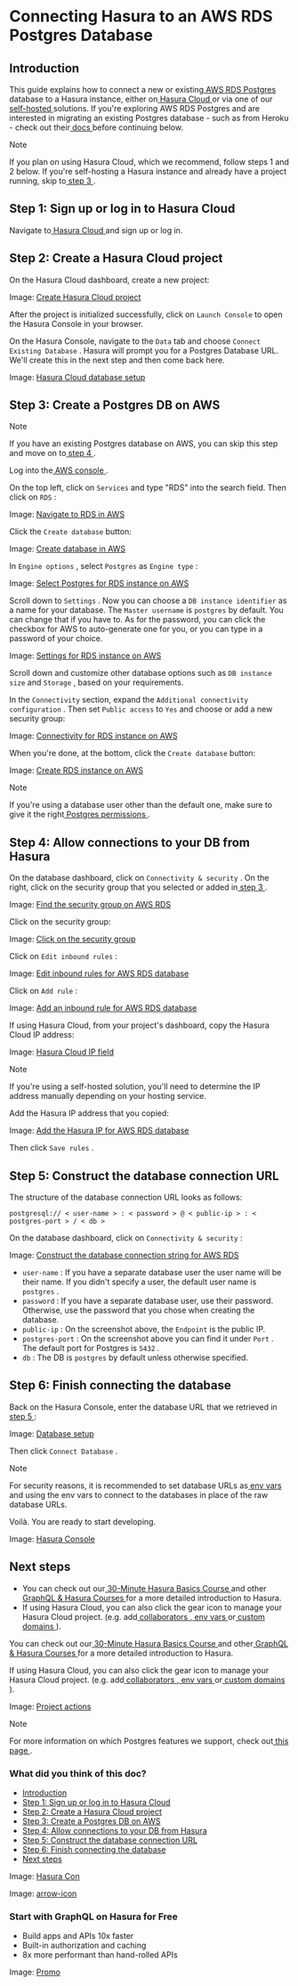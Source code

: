# Connecting Hasura to an AWS RDS Postgres Database

## Introduction​

This guide explains how to connect a new or existing[ AWS RDS Postgres ](https://aws.amazon.com/rds/)database to a
Hasura instance, either on[ Hasura Cloud ](https://cloud.hasura.io?skip_onboarding=true)or via one of our[ self-hosted ](https://hasura.io/docs/latest/deployment/deployment-guides/index/)solutions. If you're exploring AWS RDS Postgres and are
interested in migrating an existing Postgres database - such as from Heroku - check out their[ docs ](https://aws.amazon.com/getting-started/hands-on/move-to-managed/migrate-postgresql-to-amazon-rds/)before
continuing below.

Note

If you plan on using Hasura Cloud, which we recommend, follow steps 1 and 2 below. If you're self-hosting a Hasura
instance and already have a project running, skip to[ step 3 ](https://hasura.io/docs/latest/databases/postgres/aws-postgres/#construct-db-url-aws-postgres/#create-hasura-project-aws-rds-postgres).

## Step 1: Sign up or log in to Hasura Cloud​

Navigate to[ Hasura Cloud ](https://cloud.hasura.io/signup/?pg=docs&plcmt=body&cta=navigate-to-hasura-cloud&tech=default)and sign up or log in.

## Step 2: Create a Hasura Cloud project​

On the Hasura Cloud dashboard, create a new project:

Image: [ Create Hasura Cloud project ](https://hasura.io/docs/assets/images/create-hasura-cloud-project-3b3f2033182d76a59c7cd12dc90fe02b.png)

After the project is initialized successfully, click on `Launch Console` to open the Hasura Console in your browser.

On the Hasura Console, navigate to the `Data` tab and choose `Connect Existing Database` . Hasura will prompt you for a
Postgres Database URL. We'll create this in the next step and then come back here.

Image: [ Hasura Cloud database setup ](https://hasura.io/docs/assets/images/existing-db-setup-0c5807a4a16836b8789e886baee94d37.png)

## Step 3: Create a Postgres DB on AWS​

Note

If you have an existing Postgres database on AWS, you can skip this step and move on to[ step 4 ](https://hasura.io/docs/latest/databases/postgres/aws-postgres/#construct-db-url-aws-postgres/#connect-hasura-aws-pg).

Log into the[ AWS console ](https://console.aws.amazon.com//).

On the top left, click on `Services` and type "RDS" into the search field. Then click on `RDS` :

Image: [ Navigate to RDS in AWS ](https://hasura.io/docs/assets/images/search-for-rds-748f2b54a96f41ecc63deaed3d8f96f3.png)

Click the `Create database` button:

Image: [ Create database in AWS ](https://hasura.io/docs/assets/images/create-database-324a0374c3e53254b3dd84b1fd58d08b.png)

In `Engine options` , select `Postgres` as `Engine type` :

Image: [ Select Postgres for RDS instance on AWS ](https://hasura.io/docs/assets/images/rds-select-postgres-e28d6296549bb97373c608739826d14e.png)

Scroll down to `Settings` . Now you can choose a `DB instance identifier` as a name for your database. The `Master username` is `postgres` by default. You can change that if you have to. As for the password, you can click the
checkbox for AWS to auto-generate one for you, or you can type in a password of your choice.

Image: [ Settings for RDS instance on AWS ](https://hasura.io/docs/assets/images/rds-settings-152cd54f3b0b922613db6ca642e1e99a.png)

Scroll down and customize other database options such as `DB instance size` and `Storage` , based on your requirements.

In the `Connectivity` section, expand the `Additional connectivity configuration` . Then set `Public access` to `Yes` and
choose or add a new security group:

Image: [ Connectivity for RDS instance on AWS ](https://hasura.io/docs/assets/images/rds-connectivity-8944046b6e1064dd5c3cd8a996ea0c90.png)

When you're done, at the bottom, click the `Create database` button:

Image: [ Create RDS instance on AWS ](https://hasura.io/docs/assets/images/rds-click-create-c5758c41bfbea304ba0beada94ee3bc4.png)

Note

If you're using a database user other than the default one, make sure to give it the right[ Postgres permissions ](https://hasura.io/docs/latest/deployment/postgres-requirements/#managed-pg-permissions).

## Step 4: Allow connections to your DB from Hasura​

On the database dashboard, click on `Connectivity & security` . On the right, click on the security group that you
selected or added in[ step 3 ](https://hasura.io/docs/latest/databases/postgres/aws-postgres/#create-aws-rds-postgres-db).

Image: [ Find the security group on AWS RDS ](https://hasura.io/docs/assets/images/find-security-group-f15233c1d23b09567e4d4c6f922c99ac.png)

Click on the security group:

Image: [ Click on the security group ](https://hasura.io/docs/assets/images/select-security-group-f631dd08d3f1b910630f59eec43289ca.png)

Click on `Edit inbound rules` :

Image: [ Edit inbound rules for AWS RDS database ](https://hasura.io/docs/assets/images/inbound-rules-b32e2e1aac008a99f949a8c62cbe36bf.png)

Click on `Add rule` :

Image: [ Add an inbound rule for AWS RDS database ](https://hasura.io/docs/assets/images/add-inbound-rule-d756c5ef35869289d8e0b3824da7b8cf.png)

If using Hasura Cloud, from your project's dashboard, copy the Hasura Cloud IP address:

Image: [ Hasura Cloud IP field ](https://hasura.io/docs/assets/images/hasura-cloud-ip-86181dcc16cbac471b8a2c5237a23b24.png)

Note

If you're using a self-hosted solution, you'll need to determine the IP address manually depending on your hosting
service.

Add the Hasura IP address that you copied:

Image: [ Add the Hasura IP for AWS RDS database ](https://hasura.io/docs/assets/images/add-hasura-ip-6c5348dd912501abe6b8958ea662bcc2.png)

Then click `Save rules` .

## Step 5: Construct the database connection URL​

The structure of the database connection URL looks as follows:

`postgresql:// < user-name > : < password > @ < public-ip > : < postgres-port > / < db >`

On the database dashboard, click on `Connectivity & security` :

Image: [ Construct the database connection string for AWS RDS ](https://hasura.io/docs/assets/images/get-db-connection-string-6a1aa55a7074d7e71758e184c6eec4d2.png)

- `user-name` : If you have a separate database user the user name will be their name. If you didn't specify a user, the
default user name is `postgres` .
- `password` : If you have a separate database user, use their password. Otherwise, use the password that you chose when
creating the database.
- `public-ip` : On the screenshot above, the `Endpoint` is the public IP.
- `postgres-port` : On the screenshot above you can find it under `Port` . The default port for Postgres is `5432` .
- `db` : The DB is `postgres` by default unless otherwise specified.


## Step 6: Finish connecting the database​

Back on the Hasura Console, enter the database URL that we retrieved in[ step 5 ](https://hasura.io/docs/latest/databases/postgres/aws-postgres/#construct-db-url-aws-postgres):

Image: [ Database setup ](https://hasura.io/docs/assets/images/connect-db-cloud-aa46779320727922ac336e595a0b2200.png)

Then click `Connect Database` .

Note

For security reasons, it is recommended to set database URLs as[ env vars ](https://hasura.io/docs/latest/hasura-cloud/projects/env-vars/)and
using the env vars to connect to the databases in place of the raw database URLs.

Voilà. You are ready to start developing.

Image: [ Hasura Console ](https://hasura.io/docs/assets/images/hasura-console-5685707ef939a6ca7cc2c5fb6ed7dda8.png)

## Next steps​

- You can check out our[ 30-Minute Hasura Basics Course ](https://hasura.io/learn/graphql/hasura/introduction/)and other[ GraphQL & Hasura Courses ](https://hasura.io/learn/)for a more detailed introduction to Hasura.
- If using Hasura Cloud, you can also click the gear icon to manage your Hasura Cloud project. (e.g. add[ collaborators ](https://hasura.io/docs/latest/hasura-cloud/projects/collaborators/),[ env vars ](https://hasura.io/docs/latest/hasura-cloud/projects/env-vars/)or[ custom domains ](https://hasura.io/docs/latest/hasura-cloud/domains/)).


You can check out our[ 30-Minute Hasura Basics Course ](https://hasura.io/learn/graphql/hasura/introduction/)and other[ GraphQL & Hasura Courses ](https://hasura.io/learn/)for a more detailed introduction to Hasura.

If using Hasura Cloud, you can also click the gear icon to manage your Hasura Cloud project. (e.g. add[ collaborators ](https://hasura.io/docs/latest/hasura-cloud/projects/collaborators/),[ env vars ](https://hasura.io/docs/latest/hasura-cloud/projects/env-vars/)or[ custom domains ](https://hasura.io/docs/latest/hasura-cloud/domains/)).

Image: [ Project actions ](https://hasura.io/docs/assets/images/project-manage-5b37a214a39b39b6287136606da021c4.png)

Note

For more information on which Postgres features we support, check out[ this page ](https://hasura.io/docs/latest/databases/feature-support/).

### What did you think of this doc?

- [ Introduction ](https://hasura.io/docs/latest/databases/postgres/aws-postgres/#construct-db-url-aws-postgres/#introduction)
- [ Step 1: Sign up or log in to Hasura Cloud ](https://hasura.io/docs/latest/databases/postgres/aws-postgres/#construct-db-url-aws-postgres/#step-1-sign-up-or-log-in-to-hasura-cloud)
- [ Step 2: Create a Hasura Cloud project ](https://hasura.io/docs/latest/databases/postgres/aws-postgres/#construct-db-url-aws-postgres/#create-hasura-project-aws-rds-postgres)
- [ Step 3: Create a Postgres DB on AWS ](https://hasura.io/docs/latest/databases/postgres/aws-postgres/#construct-db-url-aws-postgres/#create-aws-rds-postgres-db)
- [ Step 4: Allow connections to your DB from Hasura ](https://hasura.io/docs/latest/databases/postgres/aws-postgres/#construct-db-url-aws-postgres/#connect-hasura-aws-pg)
- [ Step 5: Construct the database connection URL ](https://hasura.io/docs/latest/databases/postgres/aws-postgres/#construct-db-url-aws-postgres/#construct-db-url-aws-postgres)
- [ Step 6: Finish connecting the database ](https://hasura.io/docs/latest/databases/postgres/aws-postgres/#construct-db-url-aws-postgres/#step-6-finish-connecting-the-database)
- [ Next steps ](https://hasura.io/docs/latest/databases/postgres/aws-postgres/#construct-db-url-aws-postgres/#next-steps)


Image: [ Hasura Con ](https://res.cloudinary.com/dh8fp23nd/image/upload/v1686154570/hasura-con-2023/has-con-light-date_r2a2ud.png)

Image: [ arrow-icon ](https://res.cloudinary.com/dh8fp23nd/image/upload/v1683723549/main-web/chevron-right_ldbi7d.png)

### Start with GraphQL on Hasura for Free

- Build apps and APIs 10x faster
- Built-in authorization and caching
- 8x more performant than hand-rolled APIs


Image: [ Promo ](https://hasura.io/docs/assets/images/hasura-free-ff60e409244e0ea12b5a3045d1a9096b.png)